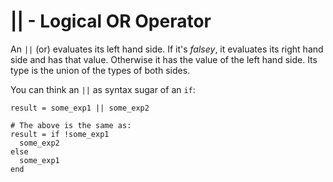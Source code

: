 # || - Logical OR Operator

An `||` (or) evaluates its left hand side. If it's *falsey*, it evaluates its right hand side and has that value. Otherwise it has the value of the left hand side. Its type is the union of the types of both sides.

You can think an `||` as syntax sugar of an `if`:

```crystal
result = some_exp1 || some_exp2

# The above is the same as:
result = if !some_exp1
  some_exp2
else
  some_exp1
end
```

